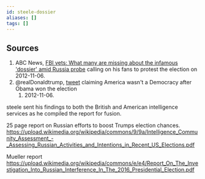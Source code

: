 ```yaml
---
id: steele-dossier
aliases: []
tags: []
---
```


## Sources
1. ABC News, [FBI vets: What many are missing about the infamous 'dossier' amid Russia probe](https://x.com/realDonaldTrump/status/266034630820507648) calling on his fans to protest the election on 2012-11-06.
2. @realDonaldtrump, [tweet](https://x.com/realdonaldtrump/status/266035509162303492) claiming America wasn't a Democracy after Obama won the election
	1. 2012-11-06.



steele sent his findings to both the British and American intelligence services as he compiled the report for fusion.

25 page report on Russian efforts to boost Trumps election chances.
https://upload.wikimedia.org/wikipedia/commons/9/9a/Intelligence_Community_Assessment_-_Assessing_Russian_Activities_and_Intentions_in_Recent_US_Elections.pdf

Mueller report
https://upload.wikimedia.org/wikipedia/commons/e/e4/Report_On_The_Investigation_Into_Russian_Interference_In_The_2016_Presidential_Election.pdf

